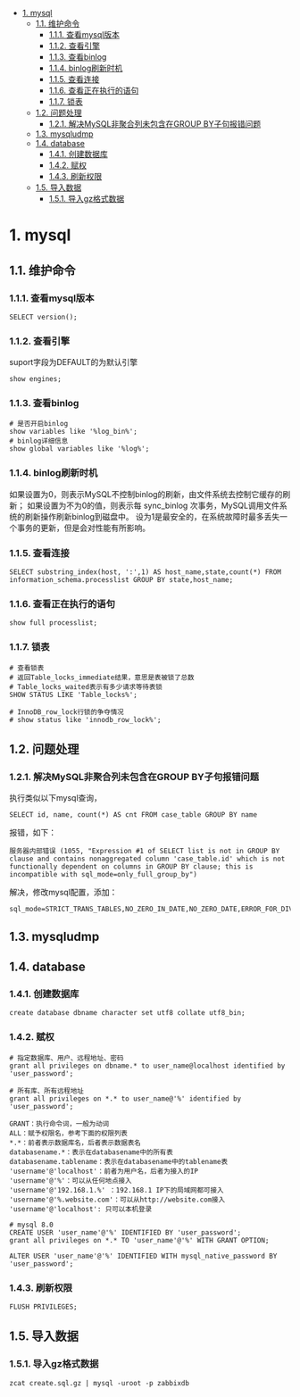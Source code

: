 <!-- TOC -->

- [1. mysql](#1-mysql)
    - [1.1. 维护命令](#11-维护命令)
        - [1.1.1. 查看mysql版本](#111-查看mysql版本)
        - [1.1.2. 查看引擎](#112-查看引擎)
        - [1.1.3. 查看binlog](#113-查看binlog)
        - [1.1.4. binlog刷新时机](#114-binlog刷新时机)
        - [1.1.5. 查看连接](#115-查看连接)
        - [1.1.6. 查看正在执行的语句](#116-查看正在执行的语句)
        - [1.1.7. 锁表](#117-锁表)
    - [1.2. 问题处理](#12-问题处理)
        - [1.2.1. 解决MySQL非聚合列未包含在GROUP BY子句报错问题](#121-解决mysql非聚合列未包含在group-by子句报错问题)
    - [1.3. mysqludmp](#13-mysqludmp)
    - [1.4. database](#14-database)
        - [1.4.1. 创建数据库](#141-创建数据库)
        - [1.4.2. 赋权](#142-赋权)
        - [1.4.3. 刷新权限](#143-刷新权限)
    - [1.5. 导入数据](#15-导入数据)
        - [1.5.1. 导入gz格式数据](#151-导入gz格式数据)

<!-- /TOC -->
# 1. mysql
## 1.1. 维护命令
### 1.1.1. 查看mysql版本

    SELECT version();

### 1.1.2. 查看引擎
suport字段为DEFAULT的为默认引擎

    show engines;

### 1.1.3. 查看binlog

    # 是否开启binlog
    show variables like '%log_bin%';
    # binlog详细信息
    show global variables like '%log%';

### 1.1.4. binlog刷新时机
如果设置为0，则表示MySQL不控制binlog的刷新，由文件系统去控制它缓存的刷新；
如果设置为不为0的值，则表示每 sync_binlog 次事务，MySQL调用文件系统的刷新操作刷新binlog到磁盘中。
设为1是最安全的，在系统故障时最多丢失一个事务的更新，但是会对性能有所影响。
### 1.1.5. 查看连接

    SELECT substring_index(host, ':',1) AS host_name,state,count(*) FROM information_schema.processlist GROUP BY state,host_name;

### 1.1.6. 查看正在执行的语句

    show full processlist;

### 1.1.7. 锁表

    # 查看锁表 
    # 返回Table_locks_immediate结果，意思是表被锁了总数
    # Table_locks_waited表示有多少请求等待表锁
    SHOW STATUS LIKE 'Table_locks%';

    # InnoDB_row_lock行锁的争夺情况
    # show status like 'innodb_row_lock%';

## 1.2. 问题处理
### 1.2.1. 解决MySQL非聚合列未包含在GROUP BY子句报错问题
执行类似以下mysql查询，

    SELECT id, name, count(*) AS cnt FROM case_table GROUP BY name

报错，如下：

    服务器内部错误 (1055, "Expression #1 of SELECT list is not in GROUP BY clause and contains nonaggregated column 'case_table.id' which is not functionally dependent on columns in GROUP BY clause; this is incompatible with sql_mode=only_full_group_by")

解决，修改mysql配置，添加：

    sql_mode=STRICT_TRANS_TABLES,NO_ZERO_IN_DATE,NO_ZERO_DATE,ERROR_FOR_DIVISION_BY_ZERO,NO_AUTO_CREATE_USER,NO_ENGINE_SUBSTITUTION 

## 1.3. mysqludmp

## 1.4. database
### 1.4.1. 创建数据库

    create database dbname character set utf8 collate utf8_bin; 

### 1.4.2. 赋权

    # 指定数据库、用户、远程地址、密码
    grant all privileges on dbname.* to user_name@localhost identified by 'user_password'; 

    # 所有库、所有远程地址
    grant all privileges on *.* to user_name@'%' identified by 'user_password'; 

    GRANT：执行命令词，一般为动词
    ALL：赋予权限名，参考下面的权限列表
    *.*：前者表示数据库名，后者表示数据表名
    databasename.*：表示在databasename中的所有表
    databasename.tablename：表示在databasename中的tablename表
    'username'@'localhost'：前者为用户名，后者为接入的IP
    'username'@'%'：可以从任何地点接入
    'username'@'192.168.1.%' ：192.168.1 IP下的局域网都可接入
    'username'@'%.website.com'：可以从http://website.com接入
    'username'@'localhost': 只可以本机登录

    # mysql 8.0
    CREATE USER 'user_name'@'%' IDENTIFIED BY 'user_password';
    grant all privileges on *.* TO 'user_name'@'%' WITH GRANT OPTION;

    ALTER USER 'user_name'@'%' IDENTIFIED WITH mysql_native_password BY 'user_password';

### 1.4.3. 刷新权限

    FLUSH PRIVILEGES;

## 1.5. 导入数据
### 1.5.1. 导入gz格式数据
    zcat create.sql.gz | mysql -uroot -p zabbixdb

